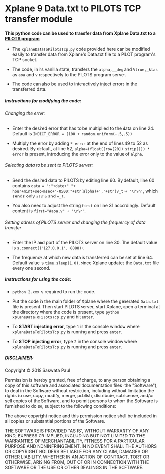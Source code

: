 # Xplane 9 Data.txt to PILOTS TCP transfer module 

#### This python code can be used to transfer data from Xplane Data.txt to  a [PILOTS program](https://github.com/RPI-WCL/pilots/)

* The `xplaneDataToPilotsTcp.py` code provided here can be modified easily to transfer data from Xplane's Data.txt file to a PILOT program's TCP socket. 

* The code, in its vanilla state, transfers the `alpha,__deg` and `Vtrue,_ktas` as `aoa` and `v` respectively to the PILOTS program server.

* The code can also be used to interactively inject errors in the transferred data.

##### Instructions for modifying the code:
###### Changing the error:
* Enter the desired error that has to be multiplied to the data on line 24. Default is `INJECT_ERROR = (100 + random.uniform(-.5,.5))`

* Multiply the error by adding `* error` at the end of lines 49 to 52 as desired. By default, at line 52,  `alpha=(float((row[20]).strip())) * error` is present, introducing the error only to the value of `alpha`. 

###### Selecting data to be sent to PILOTS server:
* Send the desired data to PILOTS by editing line 60. By default, line 60 contains `data = ":"+date+" "+ hour+mint+sec+msec+"-0500:"+str(alpha)+','+str(v_t)+ '\r\n'`, which sends only `alpha` and `v_t`.

* You also need to adjust the string `first` on line 31 accordingly. Default content is `first="#aoa,v" + '\r\n'`.

###### Setting adress of PILOTS server and changing the frequency of data transfer
* Enter the IP and port of the PILOTS server on line 30. The default value is `s.connect(('127.0.0.1', 8888))`.

* The frequency at which new data is transferred can be set at line 64. Default value is `time.sleep(1.0)`, since Xplane updates the `Data.txt` file every one second.

##### Instructions for using the code:
* `python 2.xxx` is required to run the code.

* Put the code in the main folder of Xplane where the generated `Data.txt` file is present. Then start PILOTS server, start Xplane, open a terminal at the directory where the code is present, type `python xplaneDataToPilotsTcp.py` and hit `enter`.

* To __START injecting error__, type `1` in the console window where `xplaneDataToPilotsTcp.py` is running and press `enter`.

* To __STOP injecting error__, type `2` in the console window where `xplaneDataToPilotsTcp.py` is running and press `enter`.
 

##### DISCLAIMER: 
Copyright &copy; 2019 Saswata Paul

Permission is hereby granted, free of charge, to any person obtaining a copy
of this software and associated documentation files (the "Software"), to deal
in the Software without restriction, including without limitation the rights
to use, copy, modify, merge, publish, distribute, sublicense, and/or sell
copies of the Software, and to permit persons to whom the Software is
furnished to do so, subject to the following conditions:

The above copyright notice and this permission notice shall be included in all
copies or substantial portions of the Software.

THE SOFTWARE IS PROVIDED "AS IS", WITHOUT WARRANTY OF ANY KIND, EXPRESS OR
IMPLIED, INCLUDING BUT NOT LIMITED TO THE WARRANTIES OF MERCHANTABILITY,
FITNESS FOR A PARTICULAR PURPOSE AND NONINFRINGEMENT. IN NO EVENT SHALL THE
AUTHORS OR COPYRIGHT HOLDERS BE LIABLE FOR ANY CLAIM, DAMAGES OR OTHER
LIABILITY, WHETHER IN AN ACTION OF CONTRACT, TORT OR OTHERWISE, ARISING FROM,
OUT OF OR IN CONNECTION WITH THE SOFTWARE OR THE USE OR OTHER DEALINGS IN THE
SOFTWARE.
